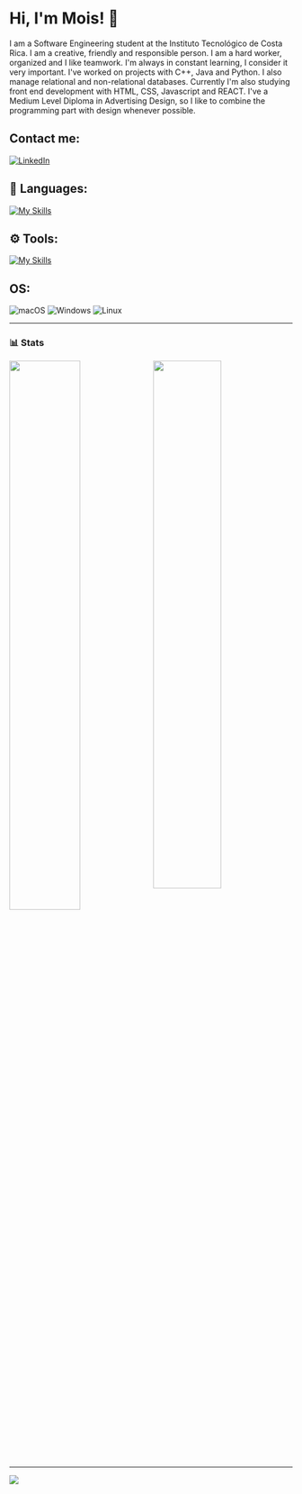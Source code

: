 <h1 align="left"> Hi, I'm Mois! 👋</h1>

I am a Software Engineering student at the Instituto Tecnológico de Costa Rica. I am a creative, friendly and responsible person. I am a hard worker, organized and I like teamwork. I'm always in constant learning, I consider it very important.
I've worked on projects with C++, Java and Python. I also manage relational and non-relational databases. Currently I'm also studying front end development with HTML, CSS, Javascript and REACT.
I've a Medium Level Diploma in Advertising Design, so I like to combine the programming part with design whenever possible.

## Contact me:
[![LinkedIn](https://img.shields.io/badge/linkedin-%230077B5.svg?style=for-the-badge&logo=linkedin&logoColor=white)](https://www.linkedin.com/in/moises-solano-espinoza-1b2aa6162/)
 

## 🧰 Languages:

<!--
![C++](https://img.shields.io/badge/c++-%2300599C.svg?style=for-the-badge&logo=c%2B%2B&logoColor=white)
![Python](https://img.shields.io/badge/python-3670A0?style=for-the-badge&logo=python&logoColor=ffdd54)
![Java](https://img.shields.io/badge/java-%23ED8B00.svg?style=for-the-badge&logo=java&logoColor=white)
![JavaScript](https://img.shields.io/badge/javascript-%23323330.svg?style=for-the-badge&logo=javascript&logoColor=%23F7DF1E)
![MySQL](https://img.shields.io/badge/mysql-%2300f.svg?style=for-the-badge&logo=mysql&logoColor=white)
![CSS3](https://img.shields.io/badge/css3-%231572B6.svg?style=for-the-badge&logo=css3&logoColor=white)
![HTML5](https://img.shields.io/badge/html5-%23E34F26.svg?style=for-the-badge&logo=html5&logoColor=white)
![Shell Script](https://img.shields.io/badge/shell_script-%23121011.svg?style=for-the-badge&logo=gnu-bash&logoColor=white)
![Git](https://img.shields.io/badge/git-%23F05033.svg?style=for-the-badge&logo=git&logoColor=white)
<!--![MariaDB](https://img.shields.io/badge/MariaDB-003545?style=for-the-badge&logo=mariadb&logoColor=white)-->

[![My Skills](https://skillicons.dev/icons?i=cpp,python,java,mysql,mongo,bash,md,javascript,react,css,html,nextjs&perline=6)](https://skillicons.dev)
  
## ⚙️ Tools:
<!--
![Adobe Photoshop](https://img.shields.io/badge/adobe%20photoshop-%2331A8FF.svg?style=for-the-badge&logo=adobe%20photoshop&logoColor=white)
![Adobe Illustrator](https://img.shields.io/badge/adobe%20illustrator-%23FF9A00.svg?style=for-the-badge&logo=adobe%20illustrator&logoColor=white)
![Adobe InDesign](https://img.shields.io/badge/Adobe%20InDesign-49021F?style=for-the-badge&logo=adobeindesign&logoColor=white)
![Notion](https://img.shields.io/badge/Notion-%23000000.svg?style=for-the-badge&logo=notion&logoColor=white)
<!--![Adobe Premiere Pro](https://img.shields.io/badge/Adobe%20Premiere%20Pro-9999FF.svg?style=for-the-badge&logo=Adobe%20Premiere%20Pro&logoColor=white)-->
  
[![My Skills](https://skillicons.dev/icons?i=docker,kubernetes,firebase,aws,git,vscode,ps,ai&perline=9)](https://skillicons.dev)
  
## OS:

![macOS](https://img.shields.io/badge/mac%20os-000000?style=for-the-badge&logo=macos&logoColor=F0F0F0)
![Windows](https://img.shields.io/badge/Windows-0078D6?style=for-the-badge&logo=windows&logoColor=white)
![Linux](https://img.shields.io/badge/Linux-FCC624?style=for-the-badge&logo=linux&logoColor=black)
<!--![Windows 11](https://img.shields.io/badge/Windows%2011-%230079d5.svg?style=for-the-badge&logo=Windows%2011&logoColor=white)-->

<!--![Docker](https://img.shields.io/badge/docker-%230db7ed.svg?style=for-the-badge&logo=docker&logoColor=white)-->

---

### 📊 Stats

<div>
  <img align="top" width="50%" src="https://github-readme-stats.vercel.app/api?username=moisose&show_icons=true&theme=dark">
  <img align="top" width="49%" src="https://github-readme-stats.vercel.app/api/top-langs/?username=moisose&layout=compact&theme=dark">
  
<div />

---

![](https://komarev.com/ghpvc/?username=moisose&style=flat)

